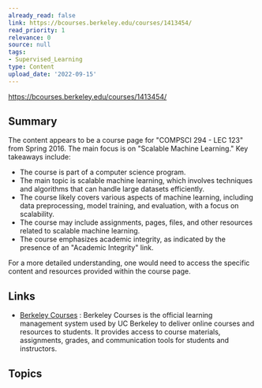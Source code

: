 ```yaml
---
already_read: false
link: https://bcourses.berkeley.edu/courses/1413454/
read_priority: 1
relevance: 0
source: null
tags:
- Supervised_Learning
type: Content
upload_date: '2022-09-15'
---
```


https://bcourses.berkeley.edu/courses/1413454/
## Summary

The content appears to be a course page for "COMPSCI 294 - LEC 123" from Spring 2016. The main focus is on "Scalable Machine Learning." Key takeaways include:

- The course is part of a computer science program.
- The main topic is scalable machine learning, which involves techniques and algorithms that can handle large datasets efficiently.
- The course likely covers various aspects of machine learning, including data preprocessing, model training, and evaluation, with a focus on scalability.
- The course may include assignments, pages, files, and other resources related to scalable machine learning.
- The course emphasizes academic integrity, as indicated by the presence of an "Academic Integrity" link.

For a more detailed understanding, one would need to access the specific content and resources provided within the course page.
## Links

- [Berkeley Courses](https://bcourses.berkeley.edu/) : Berkeley Courses is the official learning management system used by UC Berkeley to deliver online courses and resources to students. It provides access to course materials, assignments, grades, and communication tools for students and instructors.

## Topics